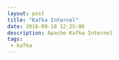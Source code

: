 ```yaml
---
layout: post
title: "Kafka Internel"
date: 2016-09-10 12:25:06
description: Apache Kafka Internel
tags: 
 - kafka
---
```


